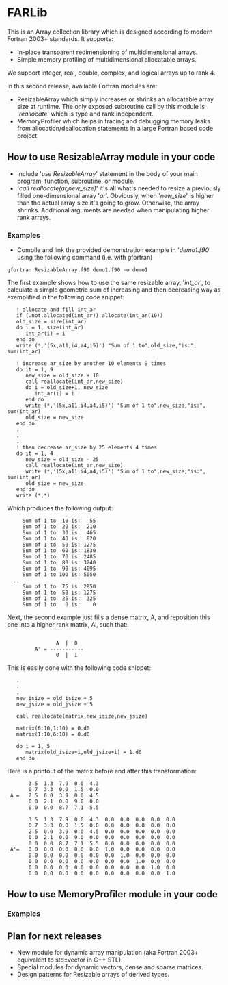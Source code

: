 # FARLib
This is an Array collection library which is designed according to modern Fortran 2003+ standards. It supports: 
* In-place transparent redimensioning of multidimensional arrays.
* Simple memory profiling of multidimensional allocatable arrays.  

We support integer, real, double, complex, and logical arrays up to rank 4. 

In this second release, available Fortran modules are:
* ResizableArray which simply increases or shrinks an allocatable array size at runtime. The only exposed subroutine call by this module is '*reallocate*' which is type and rank independent.
* MemoryProfiler which helps in tracing and debugging memory leaks from allocation/deallocation statements in a large Fortran based code project. 

## How to use ResizableArray module in your code

* Include '*use ResizableArray*' statement in the body of your main program, function, subroutine, or module. 
* '*call reallocate(ar,new_size)*' it's all what's needed to resize a previously filled one-dimensional array '*ar*'. Obviously, when '*new_size*' is higher than the actual array size it's going to grow. Otherwise, the array shrinks. Additional arguments are needed when manipulating higher rank arrays. 

### Examples 
- Compile and link the provided demonstration example in '*demo1.f90*' using the following command (i.e. with gfortran)
```
gfortran ResizableArray.f90 demo1.f90 -o demo1
``` 
The first example shows how to use the same resizable array, '*int_ar*', to calculate a simple geometric sum of increasing and then decreasing way as exemplified in the following code snippet:
```
   ! allocate and fill int_ar 
   if (.not.allocated(int_ar)) allocate(int_ar(10)) 
   old_size = size(int_ar)
   do i = 1, size(int_ar)
      int_ar(i) = i
   end do
   write (*,'(5x,a11,i4,a4,i5)') "Sum of 1 to",old_size,"is:", sum(int_ar)
   
   ! increase ar_size by another 10 elements 9 times 
   do it = 1, 9
      new_size = old_size + 10
      call reallocate(int_ar,new_size)
      do i = old_size+1, new_size
         int_ar(i) = i
      end do
      write (*,'(5x,a11,i4,a4,i5)') "Sum of 1 to",new_size,"is:", sum(int_ar)
      old_size = new_size
   end do
   .
   .
   .
   ! then decrease ar_size by 25 elements 4 times 
   do it = 1, 4
      new_size = old_size - 25
      call reallocate(int_ar,new_size)
      write (*,'(5x,a11,i4,a4,i5)') "Sum of 1 to",new_size,"is:", sum(int_ar)
      old_size = new_size
   end do
   write (*,*)    
```
Which produces the following output:
```
     Sum of 1 to  10 is:   55
     Sum of 1 to  20 is:  210
     Sum of 1 to  30 is:  465
     Sum of 1 to  40 is:  820
     Sum of 1 to  50 is: 1275
     Sum of 1 to  60 is: 1830
     Sum of 1 to  70 is: 2485
     Sum of 1 to  80 is: 3240
     Sum of 1 to  90 is: 4095
     Sum of 1 to 100 is: 5050
 ...
     Sum of 1 to  75 is: 2850
     Sum of 1 to  50 is: 1275
     Sum of 1 to  25 is:  325
     Sum of 1 to   0 is:    0
```

Next, the second example just fills a dense matrix, A, and reposition this one into a higher rank matrix, A', such that:
```
   
                A  |  0
         A' = -----------
                0  |  I
```
This is easily done with the following code snippet:
```
   .
   .
   .
   new_isize = old_isize + 5
   new_jsize = old_jsize + 5
   
   call reallocate(matrix,new_isize,new_jsize) 
   
   matrix(6:10,1:10) = 0.d0
   matrix(1:10,6:10) = 0.d0
   
   do i = 1, 5
      matrix(old_isize+i,old_jsize+i) = 1.d0
   end do 
```
Here is a printout of the matrix before and after this transformation:
```
       3.5  1.3  7.9  0.0  4.3
       0.7  3.3  0.0  1.5  0.0
 A =   2.5  0.0  3.9  0.0  4.5
       0.0  2.1  0.0  9.0  0.0
       0.0  0.0  8.7  7.1  5.5

       3.5  1.3  7.9  0.0  4.3  0.0  0.0  0.0  0.0  0.0
       0.7  3.3  0.0  1.5  0.0  0.0  0.0  0.0  0.0  0.0
       2.5  0.0  3.9  0.0  4.5  0.0  0.0  0.0  0.0  0.0
       0.0  2.1  0.0  9.0  0.0  0.0  0.0  0.0  0.0  0.0
       0.0  0.0  8.7  7.1  5.5  0.0  0.0  0.0  0.0  0.0
 A'=   0.0  0.0  0.0  0.0  0.0  1.0  0.0  0.0  0.0  0.0
       0.0  0.0  0.0  0.0  0.0  0.0  1.0  0.0  0.0  0.0
       0.0  0.0  0.0  0.0  0.0  0.0  0.0  1.0  0.0  0.0
       0.0  0.0  0.0  0.0  0.0  0.0  0.0  0.0  1.0  0.0
       0.0  0.0  0.0  0.0  0.0  0.0  0.0  0.0  0.0  1.0
```

## How to use MemoryProfiler module in your code


### Examples 



## Plan for next releases 

- New module for dynamic array manipulation (aka Fortran 2003+ equivalent to std::vector in C++ STL).
- Special modules for dynamic vectors, dense and sparse matrices.
- Design patterns for Resizable arrays of derived types.
